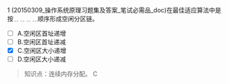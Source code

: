 1
(20150309_操作系统原理习题集及答案_笔试必需品_doc)在最佳适应算法中是按﹎﹎﹎﹎顺序形成空闲分区链。
- [ ] A.空闲区首址递增 
- [ ] B.空闲区首址递减 
- [x] C.空闲区大小递增 
- [ ] D.空闲区大小递减

> 知识点：连续内存分配。
> C
